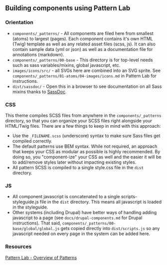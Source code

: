 ## Building components using Pattern Lab

### Orientation

- `components/_patterns/` - All components are filed here from smallest (atoms) to largest (pages). Each component contains it's own HTML (Twig) template as well as any related asset files (scss, js). It can also contain sample data (yml or json) as well as a documentation file for annotations (markdown).
- `components/_patterns/00-base` - This directory is for top-level needs such as sass variables/mixins, global javascript, etc.
- `images/icons/src/` - all SVGs here are combined into an SVG sprite. See `components/_patterns/01-atoms/04-images/icons.md` in Pattern Lab for instructions.
- `dist/sassdoc/` - Open this in a browser to see documentation on all Sass mixins thanks to [SassDoc](http://sassdoc.com).

### CSS

This theme compiles SCSS files from anywhere in the `components/_patterns` directory, so that you can organize your SCSS files right alongside your HTML/Twig files. There are a few things to keep in mind with this approach:

- Use the `_FILENAME.scss` (underscore) syntax to make sure Sass files get compiled correctly.
- The default patterns use BEM syntax. While not required, an approach that keeps your CSS as modular as possible is highly recommended. By doing so, you "component-ize" your CSS as well and the easier it will be to add/remove styles later without impacting existing styles.
- All pattern SCSS is compiled to a single style.css file in the `dist` directory.

### JS

- All component javascript is concatenated to a single scripts-styleguide.js file in the `dist` directory. This means all javascript is loaded in the styleguide.
- Other systems (including Drupal) have better ways of handling adding javascript to a page (see `docs/drupal-components.md` for Drupal instructions). That said, `components/_patterns/00-base/global/global.js` gets copied directly into `dist/scripts.js` so any javascript needed on every page in the system can be added here.

### Resources

[Pattern Lab - Overview of Patterns](http://patternlab.io/docs/pattern-organization.html)

